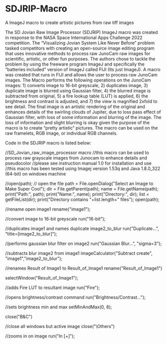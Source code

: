 # SDJRIP-Macro
A ImageJ macro to create artistic pictures from raw tiff images

The SD Jovian Raw Image Processor (SDJRIP) ImageJ macro was created in response to the NASA Space International Apps Challenge 2022 competition. The “Visualizing Jovian System Like Never Before” problem tasked competitors with creating an open-source image editing program that uses innovative methods to process raw JunoCam raw images for scientific, artistic, or other fun purposes. The authors chose to tackle the problem by using the freeware program ImageJ and specifically the “batteries included” version of ImageJ called FIJI (Its just ImageJ).
A macro was created that runs in FIJI and allows the user to process raw JunoCam images. The Macro performs the following operations on the JunoCam images: 1) converts image to 16-bit greyscale, 2) duplicates image, 3) duplicate image is blurred using Gaussian filter, 4) the blurred image is subtracted from original, 5) a fire lookup table (LUT) is applied, 6) the brightness and contrast is adjusted, and 7) the view is magnified 2xfold to see detail. The final image is an artistic rendering of the original and enhances details of the swirling clouds of Jupiter, due to loss pass effect of Gaussian filter, with loss of some information and blurring of the image. The loss of information and slight blurring is okay given the purpose of the macro is to create “pretty artistic” pictures. The macro can be used on the raw framelets, RGB image, or individual RGB channels. 

Code in the SDJRIP macro is listed below:

 //SD_Jovian_raw_image_processor macro 
  //this macro can be used to process raw grayscale images from Junocam to enhance details and pseudocolor
  //please see instruction manual 1.0 for installation and use 
  //this macro has been tested using Imagej version 1.53q and Java 1.8.0_322 (64-bit) on windows machine
  
  //open(path); // open the file
 path = File.openDialog("Select an Image to Make Super Cool");
  dir = File.getParent(path);
  name = File.getName(path);
  print("Path:", path);
  print("Name:", name);
  print("Directory:", dir);
  list = getFileList(dir);
  print("Directory contains "+list.length+" files");
 open(path); 
 
//rename open image1
rename("image1");

//convert image to 16-bit greyscale 
run("16-bit");

//duplicates image1 and names duplicate image2_to_blur
run("Duplicate...", "title=[image2_to_blur]");

//performs gaussian blur filter on image2
run("Gaussian Blur...", "sigma=3");

//subtracts blur image2 from image1
imageCalculator("Subtract create", "image1","image2_to_blur");

//renames Result of Image1 to Result_of_Image1
rename("Result_of_Image1")

selectWindow("Result_of_Image1");

//adds Fire LUT to resultant image
run("Fire");

//opens brightness/contrast command 
run("Brightness/Contrast...");

//sets brightness min and max
setMinAndMax(0, 8);

close("B&C")

//close all windows but active image
close("\\Others")

//zooms in on image
run("In [+]");
